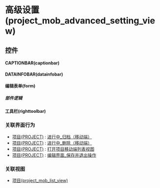 # 高级设置(project_mob_advanced_setting_view)  <!-- {docsify-ignore-all} -->



## 控件
#### CAPTIONBAR(captionbar)
#### DATAINFOBAR(datainfobar)
#### 编辑表单(form)

##### 部件逻辑
#### 工具栏(righttoolbar)


### 关联界面行为
  * [项目(PROJECT)](module/ProjMgmt/project) : [进行中_归档（移动端）](module/ProjMgmt/project#界面行为)
  * [项目(PROJECT)](module/ProjMgmt/project) : [进行中_删除（移动端）](module/ProjMgmt/project#界面行为)
  * [项目(PROJECT)](module/ProjMgmt/project) : [打开项目移动端列表视图](module/ProjMgmt/project#界面行为)
  * [项目(PROJECT)](module/ProjMgmt/project) : [编辑界面_保存并退出操作](module/ProjMgmt/project#界面行为)

### 关联视图
  * [项目(project_mob_list_view)](app/view/project_mob_list_view)

<script>
 const { createApp } = Vue
  createApp({
    data() {
      return {

      }
    }
  }).use(ElementPlus).mount('#app')
</script>